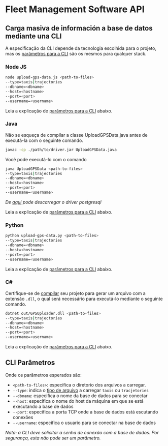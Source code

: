 # Fleet Management Software API

## Carga masiva de información a base de datos mediante una CLI

A especificação da CLI depende da tecnologia escolhida para o projeto,
mas os [parâmetros para a CLI](#cli-parâmetros) são os mesmos
para qualquer stack.

### Node JS

```bash
node upload-gps-data.js <path-to-files>
--type=taxis|trajectories
--dbname=<dbname>
--host=<hostname>
--port=<port>
--username=<username>
```

Leia a explicação de [parâmetros para a CLI](#cli-parâmetros) abaixo.

### Java

Não se esqueça de compilar a classe UploadGPSData.java antes de executá-la com
o seguinte comando.

```bash
javac -cp ./path/to/driver.jar UploadGPSData.java
```

Você pode executá-lo com o comando

```bash
java UploadGPSData <path-to-files>
--type=taxis|trajectories
--dbname=<dbname>
--host=<hostname>
--port=<port>
--username=<username>
```

_De [aqui](https://drive.google.com/file/d/1UIwfWbhZWKWWBZAKMjfze8NswMOQ09du/view?usp=drive_link)
pode descarregar o driver postgresql_

Leia a explicação de [parâmetros para a CLI](#cli-parâmetros) abaixo.

### Python

```bash
python upload-gps-data.py <path-to-files>
--type=taxis|trajectories
--dbname=<dbname>
--host=<hostname>
--port=<port>
--username=<username>
```

Leia a explicação de [parâmetros para a CLI](#cli-parâmetros) abaixo.

### C\#

Certifique-se de [compilar](https://learn.microsoft.com/pt-br/dotnet/core/tools/dotnet-build)
seu projeto para gerar um arquivo com a extensão `.dll`,
o qual será necessário para executá-lo mediante o seguinte comando.

```bash
dotnet out/GPSUploader.dll <path-to-files>
--type=taxis|trajectories
--dbname=<dbname>
--host=<hostname>
--port=<port>
--username=<username>
```

Leia a explicação de [parâmetros para a CLI](#cli-parâmetros) abaixo.

## CLI Parâmetros

Onde os parâmetros esperados são:

* `<path-to-files>`: especifica o diretorio dos arquivos a carregar.
* `--type`: indica o [tipo de arquivo](#data)
  a carregar `taxis` ou `tracjetories`
* `--dbname`: especifica o nome da base de dados para se conectar
* `--host`: especifica o nome do host da máquina
  em que se está executando a base de dados
* `--port`: especifica a porta TCP onde a base de
  dados está escutando conexões
* `--username`: especifica o usuario para se conectar na
  base de dados

_Nota: a CLI deve solicitar a senha de conexão com a base de dados.
Por segurança, esta não pode ser um parâmetro._
